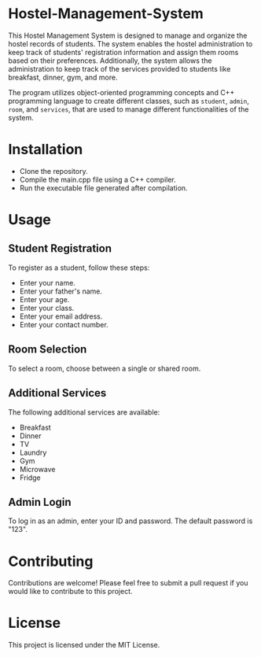 # Hostel-Management-System
This Hostel Management System is designed to manage and organize the hostel records of students. The system enables the hostel administration to keep track of students' registration information and assign them rooms based on their preferences. Additionally, the system allows the administration to keep track of the services provided to students like breakfast, dinner, gym, and more.

The program utilizes object-oriented programming concepts and C++ programming language to create different classes, such as `student`, `admin`, `room`, and `services`, that are used to manage different functionalities of the system.

# Installation
- Clone the repository.
- Compile the main.cpp file using a C++ compiler.
- Run the executable file generated after compilation.

# Usage
## Student Registration
To register as a student, follow these steps:

- Enter your name.
- Enter your father's name.
- Enter your age.
- Enter your class.
- Enter your email address.
- Enter your contact number.

## Room Selection
To select a room, choose between a single or shared room.

## Additional Services
The following additional services are available:

- Breakfast
- Dinner
- TV
- Laundry
- Gym
- Microwave
- Fridge

## Admin Login
To log in as an admin, enter your ID and password. The default password is "123".

# Contributing
Contributions are welcome! Please feel free to submit a pull request if you would like to contribute to this project.

# License
This project is licensed under the MIT License.
